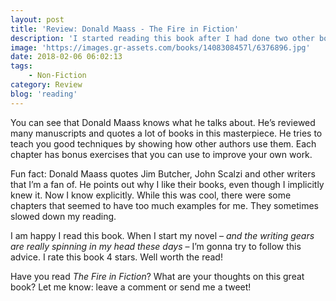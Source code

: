 ```yaml
---
layout: post
title: 'Review: Donald Maass - The Fire in Fiction'
description: 'I started reading this book after I had done two other books about writing. <em>The Fire in Fiction</em> was on my list as I saw it was praised for helping writers. So I read it. But it went slower than expected. With lots of exercises and chapters that didn&#8217;t seem to go further. Why? Let&#8217;s find out!'
image: 'https://images.gr-assets.com/books/1408308457l/6376896.jpg'
date: 2018-02-06 06:02:13
tags:
    - Non-Fiction
category: Review
blog: 'reading'
---
```

You can see that Donald Maass knows what he talks about. He&#8217;s reviewed many manuscripts and quotes a lot of books in this masterpiece. He tries to teach you good techniques by showing how other authors use them. Each chapter has bonus exercises that you can use to improve your own work.

Fun fact: Donald Maass quotes Jim Butcher, John Scalzi and other writers that I&#8217;m a fan of. He points out why I like their books, even though I implicitly knew it. Now I know explicitly. While this was cool, there were some chapters that seemed to have too much examples for me. They sometimes slowed down my reading.

I am happy I read this book. When I start my novel &#8211; <em>and the writing gears are really spinning in my head these days</em> &#8211; I&#8217;m gonna try to follow this advice. I rate this book 4 stars. Well worth the read!

Have you read <em>The Fire in Fiction</em>? What are your thoughts on this great book? Let me know: leave a comment or send me a tweet!

&nbsp;